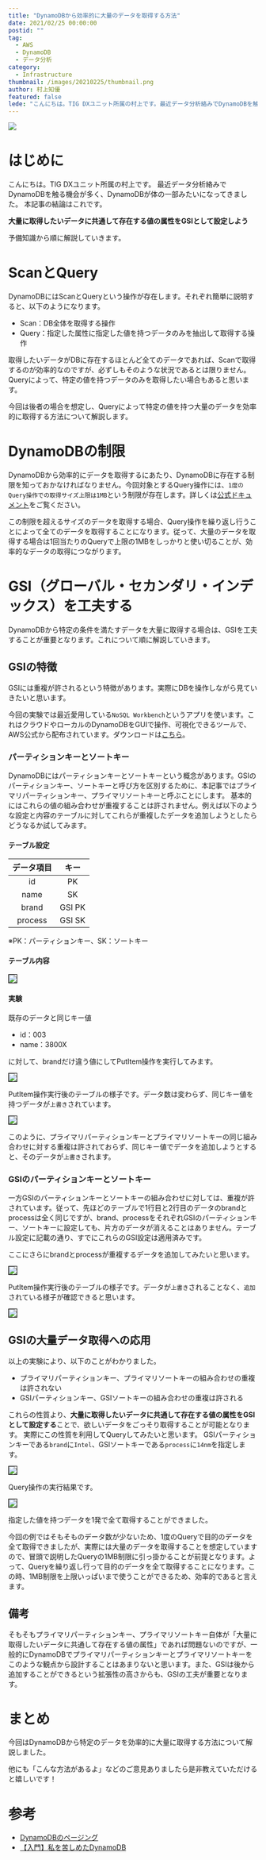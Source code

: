 ```yaml
---
title: "DynamoDBから効率的に大量のデータを取得する方法"
date: 2021/02/25 00:00:00
postid: ""
tag:
  - AWS
  - DynamoDB
  - データ分析
category:
  - Infrastructure
thumbnail: /images/20210225/thumbnail.png
author: 村上知優
featured: false
lede: "こんにちは。TIG DXユニット所属の村上です。最近データ分析絡みでDynamoDBを触る機会が多く、DynamoDBが体の一部みたいになってきました。本記事の結論はこれです。"
---
```

<img src="/images/20210225/title.png" loading="lazy">

# はじめに
こんにちは。TIG DXユニット所属の村上です。
最近データ分析絡みでDynamoDBを触る機会が多く、DynamoDBが体の一部みたいになってきました。
本記事の結論はこれです。

**大量に取得したいデータに共通して存在する値の属性をGSIとして設定しよう**

予備知識から順に解説していきます。

# ScanとQuery
DynamoDBにはScanとQueryという操作が存在します。それぞれ簡単に説明すると、以下のようになります。

* Scan：DB全体を取得する操作
* Query：指定した属性に指定した値を持つデータのみを抽出して取得する操作

取得したいデータがDBに存在するほとんど全てのデータであれば、Scanで取得するのが効率的なのですが、必ずしもそのような状況であるとは限りません。Queryによって、特定の値を持つデータのみを取得したい場合もあると思います。

今回は後者の場合を想定し、Queryによって特定の値を持つ大量のデータを効率的に取得する方法について解説します。


# DynamoDBの制限
DynamoDBから効率的にデータを取得するにあたり、DynamoDBに存在する制限を知っておかなければなりません。今回対象とするQuery操作には、`1度のQuery操作での取得サイズ上限は1MB`という制限が存在します。詳しくは[公式ドキュメント](https://docs.aws.amazon.com/ja_jp/amazondynamodb/latest/developerguide/Query.html)をご覧ください。

この制限を超えるサイズのデータを取得する場合、Query操作を繰り返し行うことによって全てのデータを取得することになります。従って、大量のデータを取得する場合は1回当たりのQueryで上限の1MBをしっかりと使い切ることが、効率的なデータの取得につながります。

# GSI（グローバル・セカンダリ・インデックス）を工夫する
DynamoDBから特定の条件を満たすデータを大量に取得する場合は、GSIを工夫することが重要となります。これについて順に解説していきます。

## GSIの特徴
GSIには重複が許されるという特徴があります。実際にDBを操作しながら見ていきたいと思います。

今回の実験では最近愛用している`NoSQL Workbench`というアプリを使います。これはクラウドやローカルのDynamoDBをGUIで操作、可視化できるツールで、AWS公式から配布されています。ダウンロードは[こちら](https://docs.aws.amazon.com/ja_jp/amazondynamodb/latest/developerguide/workbench.settingup.html)。

### パーティションキーとソートキー
DynamoDBにはパーティションキーとソートキーという概念があります。GSIのパーティションキー、ソートキーと呼び方を区別するために、本記事ではプライマリパーティションキー、プライマリソートキーと呼ぶことにします。
基本的にはこれらの値の組み合わせが重複することは許されません。例えば以下のような設定と内容のテーブルに対してこれらが重複したデータを追加しようとしたらどうなるか試してみます。

#### テーブル設定
| データ項目 | キー |
|:-:|:-:|
| id  | PK |
| name  | SK|
| brand  | GSI PK |
| process | GSI SK |

※PK：パーティションキー、SK：ソートキー

#### テーブル内容

<img src="/images/20210225/image.png" style="border:solid 1px #000000" loading="lazy">


#### 実験
既存のデータと同じキー値

* id：003
* name：3800X

に対して、brandだけ違う値にしてPutItem操作を実行してみます。

<img src="/images/20210225/image_2.png" style="border:solid 1px #000000" loading="lazy">


PutItem操作実行後のテーブルの様子です。データ数は変わらず、同じキー値を持つデータが`上書き`されています。

<img src="/images/20210225/スクリーンショット_2021-02-14_173302.png" style="border:solid 1px #000000" loading="lazy">


このように、プライマリパーティションキーとプライマリソートキーの同じ組み合わせに対する重複は許されておらず、同じキー値でデータを追加しようとすると、そのデータが`上書き`されます。

### GSIのパーティションキーとソートキー

一方GSIのパーティションキーとソートキーの組み合わせに対しては、重複が許されています。従って、先ほどのテーブルで1行目と2行目のデータのbrandとprocessは全く同じですが、brand、processをそれぞれGSIのパーティションキー、ソートキーに設定しても、片方のデータが消えることはありません。テーブル設定に記載の通り、すでにこれらのGSI設定は適用済みです。

ここにさらにbrandとprocessが重複するデータを追加してみたいと思います。

<img src="/images/20210225/スクリーンショット_2021-02-14_174037.png" style="border:solid 1px #000000" loading="lazy">

PutItem操作実行後のテーブルの様子です。データが`上書き`されることなく、`追加`されている様子が確認できると思います。

<img src="/images/20210225/image_3.png" style="border:solid 1px #000000" loading="lazy">


## GSIの大量データ取得への応用
以上の実験により、以下のことがわかりました。

* プライマリパーティションキー、プライマリソートキーの組み合わせの重複は許されない
* GSIパーティションキー、GSIソートキーの組み合わせの重複は許される

これらの性質より、**大量に取得したいデータに共通して存在する値の属性をGSIとして設定する**ことで、欲しいデータをごっそり取得することが可能となります。
実際にこの性質を利用してQueryしてみたいと思います。
GSIパーティションキーである`brand`に`Intel`、GSIソートキーである`process`に`14nm`を指定します。

<img src="/images/20210225/image_4.png" style="border:solid 1px #000000" loading="lazy">


Query操作の実行結果です。

<img src="/images/20210225/image_5.png" style="border:solid 1px #000000" loading="lazy">

指定した値を持つデータを1発で全て取得することができました。

今回の例ではそもそものデータ数が少ないため、1度のQueryで目的のデータを全て取得できましたが、実際には大量のデータを取得することを想定していますので、冒頭で説明したQueryの1MB制限に引っ掛かることが前提となります。よって、Queryを繰り返し行って目的のデータを全て取得することになります。この時、1MB制限を上限いっぱいまで使うことができるため、効率的であると言えます。

## 備考
そもそもプライマリパーティションキー、プライマリソートキー自体が「大量に取得したいデータに共通して存在する値の属性」であれば問題ないのですが、一般的にDynamoDBでプライマリパーティションキーとプライマリソートキーをこのような観点から設計することはあまりないと思います。また、GSIは後から追加することができるという拡張性の高さからも、GSIの工夫が重要となります。

# まとめ
今回はDynamoDBから特定のデータを効率的に大量に取得する方法について解説しました。

他にも「こんな方法があるよ」などのご意見ありましたら是非教えていただけると嬉しいです！

# 参考
* [DynamoDBのページング](/articles/20201130/)
* [【入門】私を苦しめたDynamoDB](/articles/20200818/)


